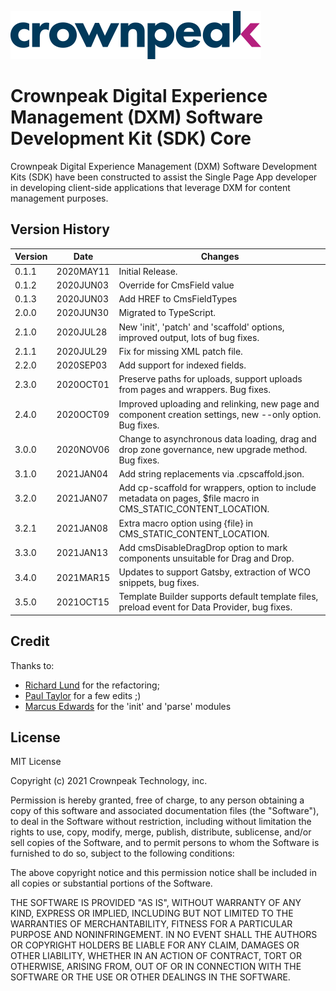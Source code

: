 <a href="https://www.crownpeak.com" target="_blank">![Crownpeak Logo](https://github.com/Crownpeak/DXM-SDK-Core/raw/master/images/crownpeak-logo.png?raw=true "Crownpeak Logo")</a>

# Crownpeak Digital Experience Management (DXM) Software Development Kit (SDK) Core
Crownpeak Digital Experience Management (DXM) Software Development Kits (SDK) have been constructed to assist
the Single Page App developer in developing client-side applications that leverage DXM for content management purposes.

## Version History
 
| Version       | Date          | Changes                            |
| ------------- | --------------|----------------------------------- |
| 0.1.1         | 2020MAY11     | Initial Release.                   |
| 0.1.2         | 2020JUN03     | Override for CmsField value        |
| 0.1.3         | 2020JUN03     | Add HREF to CmsFieldTypes          |
| 2.0.0         | 2020JUN30     | Migrated to TypeScript.            |
| 2.1.0         | 2020JUL28     | New 'init', 'patch' and 'scaffold' options, improved output, lots of bug fixes. |
| 2.1.1         | 2020JUL29     | Fix for missing XML patch file.    |
| 2.2.0         | 2020SEP03     | Add support for indexed fields.    |
| 2.3.0         | 2020OCT01     | Preserve paths for uploads, support uploads from pages and wrappers. Bug fixes. |
| 2.4.0         | 2020OCT09     | Improved uploading and relinking, new page and component creation settings, new --only option. Bug fixes. |
| 3.0.0         | 2020NOV06     | Change to asynchronous data loading, drag and drop zone governance, new upgrade method. Bug fixes. |
| 3.1.0         | 2021JAN04     | Add string replacements via .cpscaffold.json. |
| 3.2.0         | 2021JAN07     | Add cp-scaffold for wrappers, option to include metadata on pages, $file macro in CMS_STATIC_CONTENT_LOCATION. |
| 3.2.1         | 2021JAN08     | Extra macro option using {file} in CMS_STATIC_CONTENT_LOCATION. |
| 3.3.0         | 2021JAN13     | Add cmsDisableDragDrop option to mark components unsuitable for Drag and Drop. |
| 3.4.0         | 2021MAR15     | Updates to support Gatsby, extraction of WCO snippets, bug fixes. |
| 3.5.0         | 2021OCT15     | Template Builder supports default template files, preload event for Data Provider, bug fixes. |

## Credit
Thanks to:
* <a href="https://github.com/richard-lund" target="_blank">Richard Lund</a> for the refactoring;
* <a href="https://github.com/ptylr" target="_blank">Paul Taylor</a> for a few edits ;)
* <a href="https://github.com/marcusedwards-cp" target="_blank">Marcus Edwards</a> for the 'init' and 'parse' modules
 
## License
MIT License

Copyright (c) 2021 Crownpeak Technology, inc.

Permission is hereby granted, free of charge, to any person obtaining a copy
of this software and associated documentation files (the "Software"), to deal
in the Software without restriction, including without limitation the rights
to use, copy, modify, merge, publish, distribute, sublicense, and/or sell
copies of the Software, and to permit persons to whom the Software is
furnished to do so, subject to the following conditions:

The above copyright notice and this permission notice shall be included in all
copies or substantial portions of the Software.

THE SOFTWARE IS PROVIDED "AS IS", WITHOUT WARRANTY OF ANY KIND, EXPRESS OR
IMPLIED, INCLUDING BUT NOT LIMITED TO THE WARRANTIES OF MERCHANTABILITY,
FITNESS FOR A PARTICULAR PURPOSE AND NONINFRINGEMENT. IN NO EVENT SHALL THE
AUTHORS OR COPYRIGHT HOLDERS BE LIABLE FOR ANY CLAIM, DAMAGES OR OTHER
LIABILITY, WHETHER IN AN ACTION OF CONTRACT, TORT OR OTHERWISE, ARISING FROM,
OUT OF OR IN CONNECTION WITH THE SOFTWARE OR THE USE OR OTHER DEALINGS IN THE
SOFTWARE.
